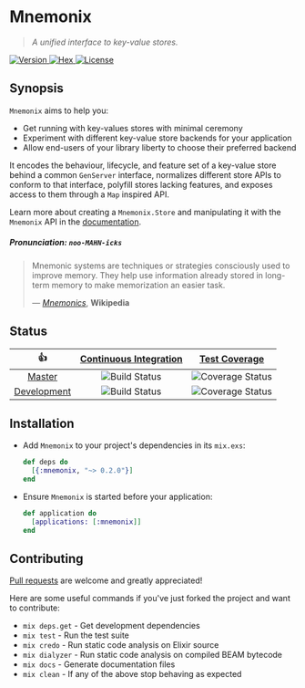 Mnemonix
========

> *A unified interface to key-value stores.*


[hex]:                 https://hex.pm/packages/mnemonix
[hex-version-badge]:   https://img.shields.io/hexpm/v/mnemonix.svg?maxAge=86400&style=flat-square
[hex-downloads-badge]: https://img.shields.io/hexpm/dt/mnemonix.svg?maxAge=86400&style=flat-square
[hex-license-badge]:   https://img.shields.io/badge/license-MIT-7D26CD.svg?maxAge=86400&style=flat-square

[![Version][hex-version-badge] ![Hex][hex-downloads-badge] ![License][hex-license-badge]][hex]

## Synopsis

`Mnemonix` aims to help you:

  - Get running with key-values stores with minimal ceremony
  - Experiment with different key-value store backends for your application
  - Allow end-users of your library liberty to choose their preferred backend

It encodes the behaviour, lifecycle, and feature set of a key-value store behind a common `GenServer` interface, normalizes different store APIs to conform to that interface, polyfill stores lacking features, and exposes access to them through a `Map` inspired API.

Learn more about creating a `Mnemonix.Store` and manipulating it with the `Mnemonix` API in the [documentation](https://hexdocs.pm/mnemonix/index.html).

##### Pronunciation: *`noo-MAHN-icks`*

> Mnemonic systems are techniques or strategies consciously used to improve memory. They help use information already stored in long-term memory to make memorization an easier task.
>
> — *[Mnemonics](https://en.wikipedia.org/wiki/Mnemonic)*, **Wikipedia**

## Status

|         :thumbsup:         |  [Continuous Integration][status]   |        [Test Coverage][coverage]         |
|:--------------------------:|:-----------------------------------:|:----------------------------------------:|
|      [Master][master]      |   ![Build Status][master-status]    |   ![Coverage Status][master-coverage]    |
| [Development][development] | ![Build Status][development-status] | ![Coverage Status][development-coverage] |

[status]: https://travis-ci.org/christhekeele/mnemonix
[coverage]: https://coveralls.io/github/christhekeele/mnemonix

[master]:              https://github.com/christhekeele/elixir-mnemonix/tree/master
[master-status]: https://img.shields.io/travis/christhekeele/mnemonix/master.svg?maxAge=86400&style=flat-square
[master-coverage]: https://img.shields.io/coveralls/christhekeele/mnemonix/master.svg?maxAge=86400&style=flat-square

[development]:              https://github.com/christhekeele/mnemonix/tree/development
[development-status]: https://img.shields.io/travis/christhekeele/mnemonix/development.svg?maxAge=86400&style=flat-square
[development-coverage]: https://img.shields.io/coveralls/christhekeele/mnemonix/development.svg?maxAge=86400&style=flat-square

## Installation

- Add `Mnemonix` to your project's dependencies in its `mix.exs`:

  ```elixir
  def deps do
    [{:mnemonix, "~> 0.2.0"}]
  end
  ```

- Ensure `Mnemonix` is started before your application:

  ```elixir
  def application do
    [applications: [:mnemonix]]
  end
  ```

## Contributing

[Pull requests](https://github.com/christhekeele/mnemonix/pulls) are welcome and greatly appreciated!

Here are some useful commands if you've just forked the project and want to contribute:

- `mix deps.get` - Get development dependencies
- `mix test` - Run the test suite
- `mix credo` - Run static code analysis on Elixir source
- `mix dialyzer` - Run static code analysis on compiled BEAM bytecode
- `mix docs` - Generate documentation files
- `mix clean` - If any of the above stop behaving as expected
